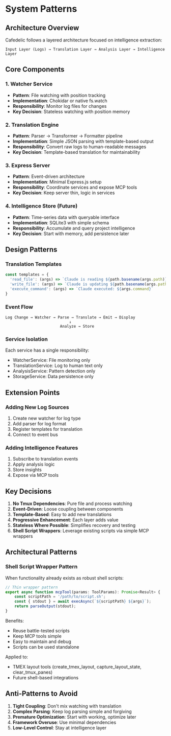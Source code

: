 # System Patterns

## Architecture Overview

Cafedelic follows a layered architecture focused on intelligence extraction:

```
Input Layer (Logs) → Translation Layer → Analysis Layer → Intelligence Layer
```

## Core Components

### 1. Watcher Service
- **Pattern**: File watching with position tracking
- **Implementation**: Chokidar or native fs.watch
- **Responsibility**: Monitor log files for changes
- **Key Decision**: Stateless watching with position memory

### 2. Translation Engine
- **Pattern**: Parser → Transformer → Formatter pipeline
- **Implementation**: Simple JSON parsing with template-based output
- **Responsibility**: Convert raw logs to human-readable messages
- **Key Decision**: Template-based translation for maintainability

### 3. Express Server
- **Pattern**: Event-driven architecture
- **Implementation**: Minimal Express.js setup
- **Responsibility**: Coordinate services and expose MCP tools
- **Key Decision**: Keep server thin, logic in services

### 4. Intelligence Store (Future)
- **Pattern**: Time-series data with queryable interface
- **Implementation**: SQLite3 with simple schema
- **Responsibility**: Accumulate and query project intelligence
- **Key Decision**: Start with memory, add persistence later

## Design Patterns

### Translation Templates
```javascript
const templates = {
  'read_file': (args) => `Claude is reading ${path.basename(args.path)}`,
  'write_file': (args) => `Claude is updating ${path.basename(args.path)}`,
  'execute_command': (args) => `Claude executed: ${args.command}`
}
```

### Event Flow
```
Log Change → Watcher → Parse → Translate → Emit → Display
                            ↓
                        Analyze → Store
```

### Service Isolation
Each service has a single responsibility:
- WatcherService: File monitoring only
- TranslationService: Log to human text only
- AnalysisService: Pattern detection only
- StorageService: Data persistence only

## Extension Points

### Adding New Log Sources
1. Create new watcher for log type
2. Add parser for log format
3. Register templates for translation
4. Connect to event bus

### Adding Intelligence Features
1. Subscribe to translation events
2. Apply analysis logic
3. Store insights
4. Expose via MCP tools

## Key Decisions

1. **No Tmux Dependencies**: Pure file and process watching
2. **Event-Driven**: Loose coupling between components
3. **Template-Based**: Easy to add new translations
4. **Progressive Enhancement**: Each layer adds value
5. **Stateless Where Possible**: Simplifies recovery and testing
6. **Shell Script Wrappers**: Leverage existing scripts via simple MCP wrappers

## Architectural Patterns

### Shell Script Wrapper Pattern
When functionality already exists as robust shell scripts:
```typescript
// Thin wrapper pattern
export async function mcpTool(params: ToolParams): Promise<Result> {
    const scriptPath = '/path/to/script.sh';
    const { stdout } = await execAsync(`${scriptPath} ${args}`);
    return parseOutput(stdout);
}
```

Benefits:
- Reuse battle-tested scripts
- Keep MCP tools simple
- Easy to maintain and debug
- Scripts can be used standalone

Applied to:
- TMEX layout tools (create_tmex_layout, capture_layout_state, clear_tmux_panes)
- Future shell-based integrations

## Anti-Patterns to Avoid

1. **Tight Coupling**: Don't mix watching with translation
2. **Complex Parsing**: Keep log parsing simple and forgiving
3. **Premature Optimization**: Start with working, optimize later
4. **Framework Overuse**: Use minimal dependencies
5. **Low-Level Control**: Stay at intelligence layer
